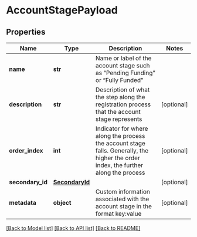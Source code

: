 # AccountStagePayload

## Properties
Name | Type | Description | Notes
------------ | ------------- | ------------- | -------------
**name** | **str** | Name or label of the account stage such as “Pending Funding” or “Fully Funded” | 
**description** | **str** | Description of what the step along the registration process that the account stage represents | [optional] 
**order_index** | **int** | Indicator for where along the process the account stage falls. Generally, the higher the order index, the further along the process | [optional] 
**secondary_id** | [**SecondaryId**](SecondaryId.md) |  | [optional] 
**metadata** | **object** | Custom information associated with the account stage in the format key:value | [optional] 

[[Back to Model list]](../README.md#documentation-for-models) [[Back to API list]](../README.md#documentation-for-api-endpoints) [[Back to README]](../README.md)



